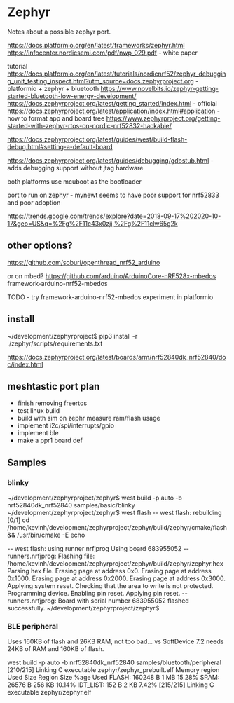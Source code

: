 # Zephyr

Notes about a possible zephyr port.

https://docs.platformio.org/en/latest/frameworks/zephyr.html
https://infocenter.nordicsemi.com/pdf/nwp_029.pdf - white paper

tutorial
https://docs.platformio.org/en/latest/tutorials/nordicnrf52/zephyr_debugging_unit_testing_inspect.html?utm_source=docs.zephyrproject.org - platformio + zephyr + bluetooth
https://www.novelbits.io/zephyr-getting-started-bluetooth-low-energy-development/
https://docs.zephyrproject.org/latest/getting_started/index.html - official
https://docs.zephyrproject.org/latest/application/index.html#application - how to format app and board tree
https://www.zephyrproject.org/getting-started-with-zephyr-rtos-on-nordic-nrf52832-hackable/ 

https://docs.zephyrproject.org/latest/guides/west/build-flash-debug.html#setting-a-default-board

https://docs.zephyrproject.org/latest/guides/debugging/gdbstub.html - adds debugging support without jtag hardware

both platforms use mcuboot as the bootloader

port to run on zephyr - mynewt seems to have poor support for nrf52833 and poor adoption

https://trends.google.com/trends/explore?date=2018-09-17%202020-10-17&geo=US&q=%2Fg%2F11c43x0zjj,%2Fg%2F11clw65g2k


## other options?

https://github.com/soburi/openthread_nrf52_arduino

or on mbed?
https://github.com/arduino/ArduinoCore-nRF528x-mbedos
framework-arduino-nrf52-mbedos

TODO - try framework-arduino-nrf52-mbedos experiment in platformio

## install

~/development/zephyrproject$ pip3 install -r ./zephyr/scripts/requirements.txt

https://docs.zephyrproject.org/latest/boards/arm/nrf52840dk_nrf52840/doc/index.html

## meshtastic port plan

* finish removing freertos
* test linux build
* build with sim on zephr measure ram/flash usage
* implement i2c/spi/interrupts/gpio
* implement ble
* make a ppr1 board def

## Samples

### blinky

~/development/zephyrproject/zephyr$ west build -p auto -b nrf52840dk_nrf52840 samples/basic/blinky
~/development/zephyrproject/zephyr$ west flash
-- west flash: rebuilding
[0/1] cd /home/kevinh/development/zephyrproject/zephyr/build/zephyr/cmake/flash && /usr/bin/cmake -E echo

-- west flash: using runner nrfjprog
Using board 683955052
-- runners.nrfjprog: Flashing file: /home/kevinh/development/zephyrproject/zephyr/build/zephyr/zephyr.hex
Parsing hex file.
Erasing page at address 0x0.
Erasing page at address 0x1000.
Erasing page at address 0x2000.
Erasing page at address 0x3000.
Applying system reset.
Checking that the area to write is not protected.
Programming device.
Enabling pin reset.
Applying pin reset.
-- runners.nrfjprog: Board with serial number 683955052 flashed successfully.
~/development/zephyrproject/zephyr$ 

### BLE peripheral

Uses 160KB of flash and 26KB RAM, not too bad... vs SoftDevice 7.2 needs 24KB of RAM and 160KB of flash.

west build -p auto -b nrf52840dk_nrf52840 samples/bluetooth/peripheral
[210/215] Linking C executable zephyr/zephyr_prebuilt.elf
Memory region         Used Size  Region Size  %age Used
           FLASH:      160248 B         1 MB     15.28%
            SRAM:       26576 B       256 KB     10.14%
        IDT_LIST:         152 B         2 KB      7.42%
[215/215] Linking C executable zephyr/zephyr.elf
